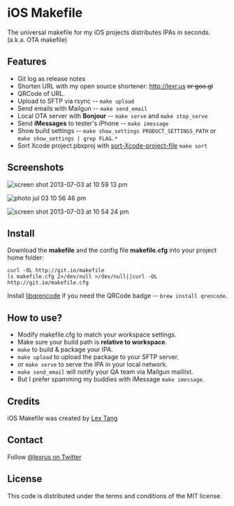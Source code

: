 # iOS Makefile
The universal makefile for my iOS projects distributes IPAs in seconds. (a.k.a. OTA makefile)

## Features
* Git log as release notes
* Shorten URL with my open source shortener: http://lexr.us <del>or goo.gl</del>
* QRCode of URL.
* Upload to SFTP via rsync -- ```make upload```
* Send emails with Mailgun -- ```make send_email```
* Local OTA server with __Bonjour__ -- ```make serve``` and ```make stop_serve```
* Send __iMessages__ to tester's iPhone -- ```make imessage```
* Show build settings -- ```make show_settings PRODUCT_SETTINGS_PATH``` or ```make show_settings | grep FLAG.*```
* Sort Xcode project.pbxproj with [sort-Xcode-project-file](http://danieltull.co.uk/blog/2013/09/05/easier-merging-of-xcode-project-files/) ```make sort```

## Screenshots
![screen shot 2013-07-03 at 10 59 13 pm](https://f.cloud.github.com/assets/219689/744065/8faf92da-e3f4-11e2-9b97-889543a27fd4.png)

![photo jul 03 10 56 46 pm](https://f.cloud.github.com/assets/219689/744074/af12b422-e3f4-11e2-9ffe-2687d2790b3b.png)

![screen shot 2013-07-03 at 10 54 24 pm](https://f.cloud.github.com/assets/219689/744070/a4b57866-e3f4-11e2-96f8-624b1c0c71da.png)

## Install

Download the __makefile__ and the config file __makefile.cfg__ into your project home folder:
```
curl -OL http://git.io/makefile
ls makefile.cfg 2>/dev/null >/dev/null||curl -OL http://git.io/makefile.cfg
```

Install [libqrencode](http://fukuchi.org/works/qrencode/) if you need the QRCode badge -- ```brew install qrencode```.

## How to use?

* Modify makefile.cfg to match your workspace settings.
* Make sure your build path is __relative to workspace__.
* ```make``` to build & package your IPA.
* ```make upload``` to upload the package to your SFTP server.
* or ```make serve``` to serve the IPA in your local network.
* ```make send_email``` will notify your QA team via Mailgun maillist.
* But I prefer spamming my buddies with iMessage ```make imessage```.

## Credits
iOS Makefile was created by [Lex Tang](http://lextang.com/)

## Contact
Follow [@lexrus on Twitter](https://twitter.com/lexrus)

## License
This code is distributed under the terms and conditions of the MIT license.
